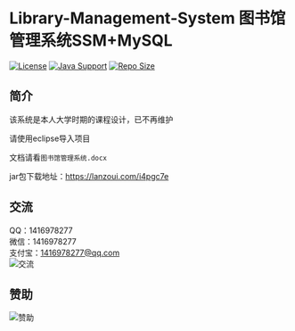 # Library-Management-System 图书馆管理系统SSM+MySQL

[![License](https://img.shields.io/github/license/ali1416/Library-Management-System?label=License)](https://opensource.org/licenses/BSD-3-Clause)
[![Java Support](https://img.shields.io/badge/Java-8+-green)](https://openjdk.org/)
[![Repo Size](https://img.shields.io/github/repo-size/ali1416/Library-Management-System?label=Repo%20Size&color=success)](https://github.com/ALI1416/Library-Management-System/archive/refs/heads/master.zip)

## 简介

该系统是本人大学时期的课程设计，已不再维护

请使用eclipse导入项目

文档请看`图书馆管理系统.docx`

jar包下载地址：<https://lanzoui.com/i4pgc7e>

## 交流

QQ：1416978277  
微信：1416978277  
支付宝：1416978277@qq.com  
![交流](https://cdn.jsdelivr.net/gh/ALI1416/ALI1416/image/contact.png)

## 赞助

![赞助](https://cdn.jsdelivr.net/gh/ALI1416/ALI1416/image/donate.png)
